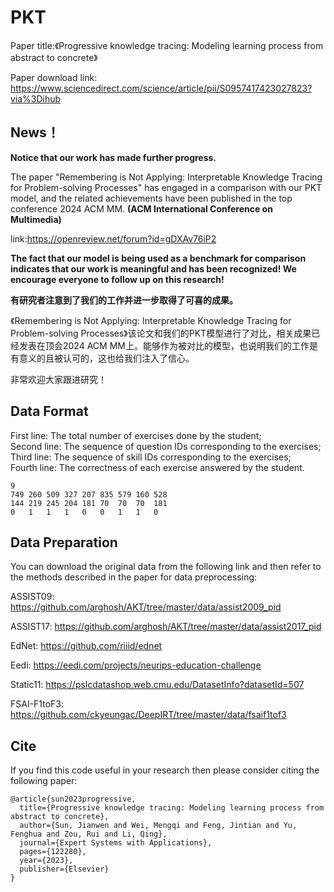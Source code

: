# PKT
Paper title:《Progressive knowledge tracing: Modeling learning process from abstract to concrete》  

Paper download link: https://www.sciencedirect.com/science/article/pii/S0957417423027823?via%3Dihub   

## News！
**Notice that our work has made further progress.** 

The paper "Remembering is Not Applying: Interpretable Knowledge Tracing for Problem-solving Processes" has engaged in a comparison with our PKT model, and the related achievements have been published in the top conference 2024 ACM MM. **(ACM International Conference on Multimedia)**

link:https://openreview.net/forum?id=gDXAv76iP2


**The fact that our model is being used as a benchmark for comparison indicates that our work is meaningful and has been recognized! We encourage everyone to follow up on this research!**

**有研究者注意到了我们的工作并进一步取得了可喜的成果。**

《Remembering is Not Applying: Interpretable Knowledge Tracing for Problem-solving Processes》该论文和我们的PKT模型进行了对比，相关成果已经发表在顶会2024 ACM MM上。能够作为被对比的模型，也说明我们的工作是有意义的且被认可的，这也给我们注入了信心。

非常欢迎大家跟进研究！

## Data Format
First line: The total number of exercises done by the student;  
Second line: The sequence of question IDs corresponding to the exercises;  
Third line: The sequence of skill IDs corresponding to the exercises;  
Fourth line: The correctness of each exercise answered by the student.

```
9								
749	260	509	327	207	835	579	160	528
144	219	245	204	181	70	70	70	181
0	1	1	1	0	0	1	1	0
```


## Data Preparation
You can download the original data from the following link and then refer to the methods described in the paper for data preprocessing:  

ASSIST09: https://github.com/arghosh/AKT/tree/master/data/assist2009_pid  

ASSIST17: https://github.com/arghosh/AKT/tree/master/data/assist2017_pid  

EdNet: https://github.com/riiid/ednet  

Eedi: https://eedi.com/projects/neurips-education-challenge  

Static11: https://pslcdatashop.web.cmu.edu/DatasetInfo?datasetId=507  

FSAI-F1toF3: https://github.com/ckyeungac/DeepIRT/tree/master/data/fsaif1tof3

## Cite
If you find this code useful in your research then please consider citing the following paper:  
```
@article{sun2023progressive,
  title={Progressive knowledge tracing: Modeling learning process from abstract to concrete},
  author={Sun, Jianwen and Wei, Mengqi and Feng, Jintian and Yu, Fenghua and Zou, Rui and Li, Qing},
  journal={Expert Systems with Applications},
  pages={122280},
  year={2023},
  publisher={Elsevier}
}
```






